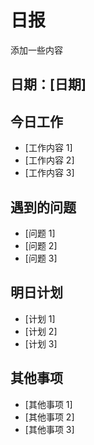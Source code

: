 # 日报

添加一些内容

## 日期：[日期]

## 今日工作

- [工作内容 1]
- [工作内容 2]
- [工作内容 3]

## 遇到的问题

- [问题 1]
- [问题 2]
- [问题 3]

## 明日计划

- [计划 1]
- [计划 2]
- [计划 3]

## 其他事项

- [其他事项 1]
- [其他事项 2]
- [其他事项 3]
